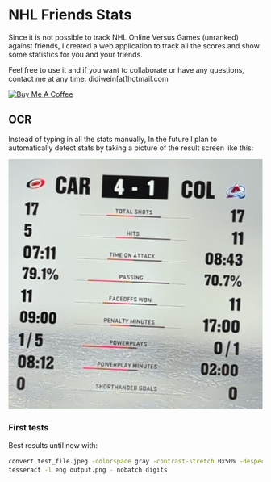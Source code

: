 
# NHL Friends Stats

Since it is not possible to track NHL Online Versus Games (unranked) against friends,
I created a web application to track all the scores and show some statistics for you and your friends.

Feel free to use it and if you want to collaborate or have any questions, contact me at any time:
didiwein[at]hotmail.com

<a href="https://www.buymeacoffee.com/didiweinh" target="_blank"><img src="https://cdn.buymeacoffee.com/buttons/default-orange.png" alt="Buy Me A Coffee" height="41" width="174"></a>

## OCR

Instead of typing in all the stats manually, In the future I plan to automatically detect stats by taking a picture of the result screen like this:

![Example Picture](/example.jpeg)

### First tests

Best results until now with:

```bash
convert test_file.jpeg -colorspace gray -contrast-stretch 0x50% -despeckle -deskew 40% -unsharp 0x1 -median 3 output.png
tesseract -l eng output.png - nobatch digits
```
